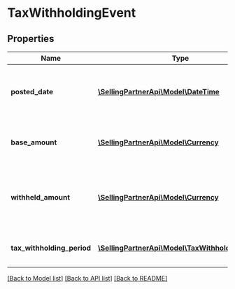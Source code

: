 # TaxWithholdingEvent

## Properties
Name | Type | Description | Notes
------------ | ------------- | ------------- | -------------
**posted_date** | [**\SellingPartnerApi\Model\\DateTime**](\DateTime.md) | The date and time when the financial event was posted. | [optional] 
**base_amount** | [**\SellingPartnerApi\Model\Currency**](Currency.md) | The amount which tax was withheld against. | [optional] 
**withheld_amount** | [**\SellingPartnerApi\Model\Currency**](Currency.md) | The amount of the tax withholding deducted from seller&#39;s account. | [optional] 
**tax_withholding_period** | [**\SellingPartnerApi\Model\TaxWithholdingPeriod**](TaxWithholdingPeriod.md) | Time period for which tax is withheld. | [optional] 

[[Back to Model list]](../README.md#documentation-for-models) [[Back to API list]](../README.md#documentation-for-api-endpoints) [[Back to README]](../README.md)


